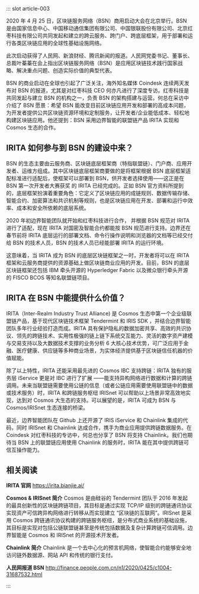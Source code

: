 ::: slot article-003

2020 年 4 月 25 日，区块链服务网络（BSN）商用启动大会在北京举行。BSN 是由国家信息中心、中国移动通信集团有限公司、中国银联股份有限公司、北京红枣科技有限公司共同发起和建立的跨云服务、跨门户、跨底层框架，用于部署和运行各类区块链应用的全球性基础设施网络。



此次启动获得了人民网、新浪财经、腾讯新闻的报道。人民网党委书记、董事长、总裁叶蓁蓁在会上指出区块链服务网络（BSN）是应用区块链技术践行国家战略、解决重点问题、创造实际价值的典型代表。



BSN 的商业启动在全球也引起了广泛关注，海外知名媒体 Coindesk 连续两天发布对 BSN 的报道，尤其是对红枣科技 CEO 何亦凡进行了深度专访。红枣科技是共同发起与建立 BSN 的机构之一，负责 BSN 的架构搭建与运营。何总在采访中介绍了 BSN 愿景：希望 BSN 能改变目前区块链应用开发和部署的高成本问题，为开发者提供公共区块链资源环境和定制服务，让开发者/企业能低成本、轻松地构建区块链应用。他还提到：BSN 采用边界智能的联盟链产品 IRITA 实现和 Cosmos 生态的合作。


## IRITA 如何参与到 BSN 的建设中来？


BSN 的生态主要由云服务商、区块链底层框架商（特指联盟链）、门户商、应用开发者、运维方组成。其中区块链底层框架商要做的是将框架根据 BSN 底层框架适配标准进行适配后，使框架可以部署到 BSN，供开发者选择使用——这正是在 BSN 第一次开发者大赛获奖 的 IRITA 已经完成的。正如 BSN 官方资料所提到的，底层框架扮演着重要角色：它定义了区块链应用的成链规则、数据传输存储、智能合约、加密算法和共识机制等规则，也是区块链应用在开发、部署和运行中效率、成本和安全所依赖的底层系统。

2020 年初边界智能团队就开始和红枣科技进行合作， 并根据 BSN 规范对 IRITA 进行了适配，现在 IRITA 对国密及智能合约都能按 BSN 规范进行支持。边界还在春节前将 IRITA 底层运行的部署文档、命令行操作说明和浏览器的文档等已经交付给 BSN 的技术人员，BSN 的技术人员已经能部署 IRITA 的运行环境。

这意味着，当 IRITA 成为 BSN 的底层区块链框架之一时，开发者将可以在 IRITA 框架和云服务商提供的资源基础上做区块链商业应用的开发。目前，BSN 的底层区块链框架还包括 IBM 牵头开源的 Hyperledger Fabric 以及微众银行牵头开源的 FISCO BCOS 等知名联盟链项目。



## IRITA 在 BSN 中能提供什么价值？ 


IRITA（Inter-Realm Industry Trust Alliance) 是 Cosmos 生态中第一个企业级联盟链产品，基于现代区块链技术框架 Tendermint 和 IRIS SDK ，并结合边界智能团队多年行业经验打造而成。IRITA 具有保护隐私的数据加密共享、高效的共识协议、领先的跨链技术、实用性极强的链上链下系统交互能力、灵活的数字资产建模与交易支持以及大数据技术支撑的业务分析 6 大核心技术优势，可广泛应用于金融、医疗健康、供应链等多种商业场景，为实体经济提供基于区块链信任机器的价值赋能。

除了以上特性，IRITA 还能采用最先进的 Cosmos IBC 支持跨链：IRITA 独有的服务层 iService 更是对 IBC 进行了扩展 ——能支持异构网络进行数据和计算的跨链调用。未来当联盟链需要使用公链的信息（或者公链应用需要使用联盟链中的数据或技术服务）时，IRITA 和跨链服务枢纽 IRISnet 可以帮助以上场景非常高效地实现，达到对 Cosmos 大生态的支持。可以展望的是，IRITA 可成为 BSN 与 Cosmos/IRISnet 生态连接的桥梁。

最近，边界智能团队在 Github 上还开源了 IRIS iService 和 Chainlink 集成的代码，同时 IRISnet 和 Chainlink 达成合作，携手为商业应用提供跨链数据服务。在 Coindesk 对红枣科技的专访中，何总也分享了 BSN 将支持 Chainlink。我们也期待当 BSN 上的联盟链应用使用 Chainlink 的服务时，IRITA 能在其中提供跨链可信互操作能力。 

## 相关阅读

**IRITA 官网**
https://irita.bianjie.ai/

**Cosmos & IRISnet 简介**
Cosmos 是由硅谷的 Tendermint 团队于 2016 年发起的最具创新性的区块链跨链项目，其目标是通过实现 TCP/IP 级别的跨链通讯协议实现资产可信跨异构网络进行转移从而实现建立 “区块链的互联网”。IRISnet 是采用 Cosmos 跨链通讯协议构建的跨链服务枢纽，是分布式商业系统的基础设施，其目标是实现对包括公链联盟链甚至是传统包括数据及复杂计算跨链可信调用。边界智能是 Cosmos 和 IRISnet 的开源技术开发者。

**Chainlink 简介**
Chainlink 是一个去中心化的预言机网络，使智能合约能够安全地访问链外数据源、网站 API 和传统的银行支付。 

**人民网报道 BSN**
http://finance.people.com.cn/n1/2020/0425/c1004-31687532.html




:::


